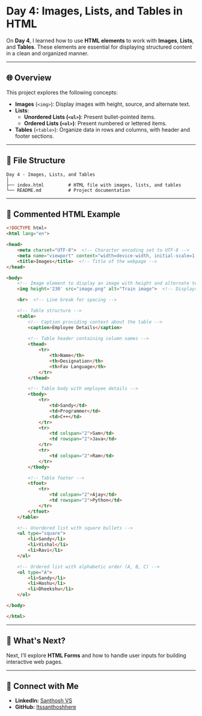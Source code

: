 # Day 4: Images, Lists, and Tables in HTML

On **Day 4**, I learned how to use **HTML elements** to work with **Images**, **Lists**, and **Tables**. These elements are essential for displaying structured content in a clean and organized manner.

---

## 🌐 Overview

This project explores the following concepts:
- **Images** (`<img>`): Display images with height, source, and alternate text.
- **Lists**:
  - **Unordered Lists (`<ul>`)**: Present bullet-pointed items.
  - **Ordered Lists (`<ol>`)**: Present numbered or lettered items.
- **Tables** (`<table>`): Organize data in rows and columns, with header and footer sections.

---

## 📂 File Structure

```
Day 4 - Images, Lists, and Tables
│
├── index.html         # HTML file with images, lists, and tables
└── README.md          # Project documentation
```

---

## 📝 Commented HTML Example

```html
<!DOCTYPE html>
<html lang="en">

<head>
    <meta charset="UTF-8">  <!-- Character encoding set to UTF-8 -->
    <meta name="viewport" content="width=device-width, initial-scale=1.0">  <!-- Responsive design settings -->
    <title>Images</title>  <!-- Title of the webpage -->
</head>

<body>
    <!-- Image element to display an image with height and alternate text -->
    <img height='230' src="image.png" alt="Train image">  <!-- Displays an image of a train -->

    <br>  <!-- Line break for spacing -->

    <!-- Table structure -->
    <table>
        <!-- Caption providing context about the table -->
        <caption>Employee Details</caption>
        
        <!-- Table header containing column names -->
        <thead>
            <tr>
                <th>Name</th>
                <th>Designation</th>
                <th>Fav Language</th>
            </tr>
        </thead>

        <!-- Table body with employee details -->
        <tbody>
            <tr>
                <td>Sandy</td>
                <td>Programmer</td>
                <td>C++</td>
            </tr>
            <tr>
                <td colspan="2">Sam</td>
                <td rowspan="2">Java</td>
            </tr>
            <tr>
                <td colspan="2">Ram</td>
            </tr>
        </tbody>

        <!-- Table footer -->
        <tfoot>
            <tr>
                <td colspan="2">Ajay</td>
                <td rowspan="2">Python</td>
            </tr>
        </tfoot>
    </table>

    <!-- Unordered list with square bullets -->
    <ul type="square">
        <li>Sandy</li>
        <li>Vishal</li>
        <li>Ravi</li>
    </ul>

    <!-- Ordered list with alphabetic order (A, B, C) -->
    <ol type="A">
        <li>Sandy</li>
        <li>Hashu</li>
        <li>Dheekshu</li>
    </ol>

</body>

</html>
```

---

## 🚀 What's Next?

Next, I’ll explore **HTML Forms** and how to handle user inputs for building interactive web pages.

---

## 🔗 Connect with Me
- **LinkedIn:** [Santhosh VS](https://www.linkedin.com/in/thesanthoshvs/)
- **GitHub:** [Itssanthoshhere](https://github.com/Itssanthoshhere)
